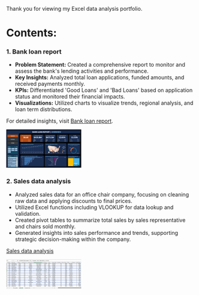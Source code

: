 Thank you for viewing my Excel data analysis portfolio.

# Contents:
 
### 1. Bank loan report

- **Problem Statement:** Created a comprehensive report to monitor and assess the bank's lending activities and performance.
- **Key Insights:** Analyzed total loan applications, funded amounts, and received payments monthly.
- **KPIs:** Differentiated 'Good Loans' and 'Bad Loans' based on application status and monitored their financial impacts.
- **Visualizations:** Utilized charts to visualize trends, regional analysis, and loan term distributions.

For detailed insights, visit [Bank loan report](https://github.com/rizsocial/Data-Analysis/tree/main/Excel%20Data%20Analysis/Bank%20Loan%20Report).

<a href="https://github.com/rizsocial/Data-Analysis/blob/main/Excel%20Data%20Analysis/Bank%20Loan%20Report/1.png" target="_blank"><img src="https://github.com/rizsocial/Data-Analysis/raw/main/Excel%20Data%20Analysis/Bank%20Loan%20Report/1.png" width="200"></a>

### 2. Sales data analysis

- Analyzed sales data for an office chair company, focusing on cleaning raw data and applying discounts to final prices.
- Utilized Excel functions including VLOOKUP for data lookup and validation.
- Created pivot tables to summarize total sales by sales representative and chairs sold monthly.
- Generated insights into sales performance and trends, supporting strategic decision-making within the company.

[Sales data analysis](https://github.com/rizsocial/Data-Analysis/tree/main/Excel%20Data%20Analysis/Sales%20Data%20Analysis)

<a href="https://github.com/rizsocial/Data-Analysis/blob/main/Excel%20Data%20Analysis/Sales%20Data%20Analysis/1.png" target="_blank"><img src="https://github.com/rizsocial/Data-Analysis/raw/main/Excel%20Data%20Analysis/Sales%20Data%20Analysis/1.png" width="200"></a>
